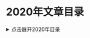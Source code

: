 2020年文章目录
===

<details>
<summary>点击展开2020年目录</summary>


* [01.HotSpot JVM 的内存模型](./01_jvm_memory_model/README.md)【已完成】
* [02.自旋锁与信号量](./02_spinlock-vs-semaphore/README.md)【已完成】
* [03.Java坑人面试题系列: 包装类（中级）](./03_quiz-wrapper-classes/README.md)【已完成】
* [04.Java坑人面试题系列: 思考while与for循环（中级难度）](./04_quiz-loop-constructs/README.md)【已完成】
* [05.查看Linux内存使用情况](./05_linux-memory-usage/README.md)【已完成】
* [06.G1垃圾收集器生产环境调优](./06_g1_gc_tuning/README.md)
* [07.Java坑人面试题系列: 线程/线程池（高级难度）](07_quiz-executor-service/README.md)【已完成】
* [08.Different Ways to Capture Java Heap Dumps](08_java-heap-dump/README.md)
* [09.Java线程Dump](09_java-thread-dump/README.md)
* [10.高级数据结构: 跳跃表（Skip List）](10_skip-list/README.md)
* [11.提高性能的JVM参数简介](11_jvm-arguments-of-highly-effective/README.md)
* [12.Introduction to the POM](12_introduction-to-the-pom/README.md)
* [13.为什么问题诊断和排查这么困难](13_why-troubleshooting-so-hard/README.md)
* [14.Micrometer Documentation](14_micrometer_intro/README.md)
* []()
* []()



</details>
